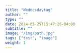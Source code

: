 ```yaml
---
title: "Wednesdaytag"
author: ""
type: ""
date: 2024-05-29T15:47:26-04:00
subtitle: ""
image: "/img/path.jpg"
tags: ["test", "image"]
weight: 1
---
```


